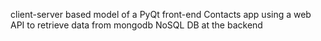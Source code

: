 client-server based model of a PyQt front-end Contacts app using a web API to retrieve data from mongodb NoSQL DB at the backend

